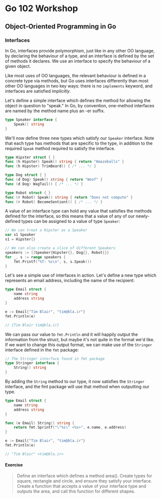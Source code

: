 # Go 102 Workshop

## Object-Oriented Programming in Go

### Interfaces

In Go, interfaces provide polymorphism, just like in any other OO language, by
declaring the behaviour of a type, and an interface is defined by the set of
methods it declares.  We use an interface to specify the behaviour of a given
object.

Like most uses of OO languages, the relevant behaviour is defined in a concrete
type via methods, but Go uses interfaces differently than most other OO
languages in two key ways: there is no `implements` keyword, and interfaces are
satisfied _implicitly_.

Let's define a simple interface which defines the method for allowing the
object in question to "speak." In Go, by convention, one-method interfaces are
named by the method name plus an -er suffix.

```go
type Speaker interface {
	Speak() string
}
```

We'll now define three new types which satisfy our `Speaker` interface.  Note
that each type has methods that are specific to the type, in addition to the
required `Speak` method required to satisfy the interface.

```go
type Hipster struct { }
func (h Hipster) Speak() string { return "Amazeballs" }
func (h Hipster) TrimBeard() { /* ... */ }

type Dog struct { }
func (d Dog) Speak() string { return "Woof" }
func (d Dog) WagTail() { /* ... */ }

type Robot struct { }
func (r Robot) Speak() string { return "Does not compute" }
func (r Robot) BecomeSentient() { /* ... */ }
```

A value of an interface type can hold any value that satisfies the methods
defined for the interface, so this means that a value of any of our
newly-defined types can be assigned to a value of type `Speaker`:

```go
// We can treat a Hipster as a Speaker
var s1 Speaker
s1 = Hipster{}

// We can also create a slice of different Speakers
speakers := []Speaker{Hipster{}, Dog{}, Robot{}}
for _, s := range speakers {
	fmt.Printf("%T: %s\n", s, s.Speak())
}
```

Let's see a simple use of interfaces in action.  Let's define a new type which
represents an email address, including the name of the recipient:

```go
type Email struct {
	name string
	address string
}

e := Email{"Tim Blair", "tim@bla.ir"}
fmt.Println(e)

// {Tim Blair tim@bla.ir}
```

We can pass our value to `fmt.Println` and it will happily output the
information from the struct, but maybe it's not quite in the format we'd like.
If we want to change this output format, we can make use of the `Stringer`
interface defined in the `fmt` package:

```go
// The Stringer interface found in fmt package
type Stringer interface {
	String() string
}
```

By adding the `String` method to our type, it now satisfies the `Stringer`
interface, and the fmt package will use that method when outputting our type.

```go
type Email struct {
	name string
	address string
}

func (e Email) String() string {
	return fmt.Sprintf("\"%s\" <%s>", e.name, e.address)
}

e := Email{"Tim Blair", "tim@bla.ir"}
fmt.Println(e)

// "Tim Blair" <tim@bla.ir>
```

#### Exercise

> Define an interface which defines a method area().  Create types for square,
> rectangle and circle, and ensure they satisfy your interface.  Create a
> function that accepts a value of your interface type and outputs the area,
> and call this function for different shapes.
